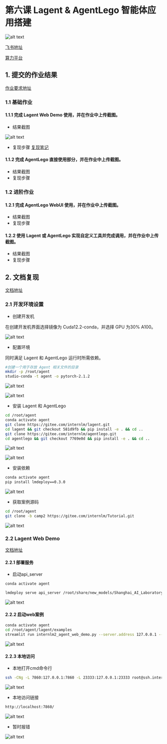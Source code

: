 # 第六课 Lagent & AgentLego 智能体应用搭建

![alt text](image-124.png)

[飞书地址](https://aicarrier.feishu.cn/wiki/Vv4swUFMni5DiMkcasUczUp9nid#LSBkd2cTHorhsAx5jZAcO0B3nqe)

[算力平台](https://studio.intern-ai.org.cn/)

## 1. 提交的作业结果

[作业要求地址](https://github.com/InternLM/Tutorial/blob/camp2/agent/homework.md)

### 1.1 基础作业

#### 1.1.1 完成 Lagent Web Demo 使用，并在作业中上传截图。

- 结果截图

![alt text](image-135.png)

- 复现步骤
[复现笔记](#22-lagent-web-demo)

#### 1.1.2 完成 AgentLego 直接使用部分，并在作业中上传截图。

- 结果截图
- 复现步骤

### 1.2 进阶作业

#### 1.2.1 完成 AgentLego WebUI 使用，并在作业中上传截图。

- 结果截图
- 复现步骤

#### 1.2.2 使用 Lagent 或 AgentLego 实现自定义工具并完成调用，并在作业中上传截图。

- 结果截图
- 复现步骤

## 2. 文档复现

[文档地址](https://github.com/InternLM/Tutorial/blob/camp2/agent/README.md)

### 2.1 开发环境设置

- 创建开发机

在创建开发机界面选择镜像为 Cuda12.2-conda，并选择 GPU 为30% A100。

![alt text](image-125.png)

- 配置环境

同时满足 Lagent 和 AgentLego 运行时所需依赖。

```bash
#创建一个用于存放 Agent 相关文件的目录
mkdir -p /root/agent
studio-conda -t agent -o pytorch-2.1.2
```

![alt text](image-126.png)

![alt text](image-127.png)

- 安装 Lagent 和 AgentLego

```bash
cd /root/agent
conda activate agent
git clone https://gitee.com/internlm/lagent.git
cd lagent && git checkout 581d9fb && pip install -e . && cd ..
git clone https://gitee.com/internlm/agentlego.git
cd agentlego && git checkout 7769e0d && pip install -e . && cd ..
```

![alt text](image-128.png)

![alt text](image-129.png)



- 安装依赖

```bash
conda activate agent
pip install lmdeploy==0.3.0
```

![alt text](image-130.png)

- 获取案例源码

```bash
cd /root/agent
git clone -b camp2 https://gitee.com/internlm/Tutorial.git
```

![alt text](image-131.png)

### 2.2 Lagent Web Demo

[文档地址](https://github.com/InternLM/Tutorial/blob/camp2/agent/lagent.md#1-lagent-web-demo)

#### 2.2.1 部署服务

- 启动api_server

```bash
conda activate agent

lmdeploy serve api_server /root/share/new_models/Shanghai_AI_Laboratory/internlm2-chat-7b  --server-name 127.0.0.1  --model-name nternlm2-chat-7b   --cache-max-entry-count 0.1
```

![alt text](image-132.png)

#### 2.2.2 启动web案例

```bash
conda activate agent
cd /root/agent/lagent/examples
streamlit run internlm2_agent_web_demo.py --server.address 127.0.0.1 --server.port 7860
```
![alt text](image-133.png)

#### 2.2.3 本地访问

- 本地打开cmd命令行 

```bash
ssh -CNg -L 7860:127.0.0.1:7860 -L 23333:127.0.0.1:23333 root@ssh.intern-ai.org.cn -p 48061
```

![alt text](image-134.png)

- 本地访问链接

```bash
http://localhost:7860/
```
![alt text](image-135.png)

- 暂时报错

![alt text](image-136.png)
